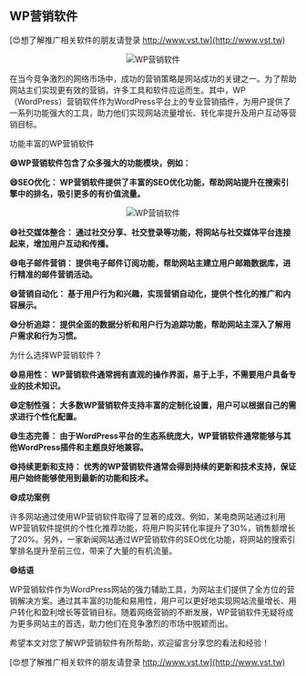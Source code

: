 ## **WP营销软件**

[😍想了解推广相关软件的朋友请登录 http://www.vst.tw](http://www.vst.tw)

 <center><img src="https://vst.tw/MP4/tuiguang/png/0.png" alt="WP营销软件"></center>

在当今竞争激烈的网络市场中，成功的营销策略是网站成功的关键之一。为了帮助网站主们实现更有效的营销，许多工具和软件应运而生。其中，WP（WordPress）营销软件作为WordPress平台上的专业营销插件，为用户提供了一系列功能强大的工具，助力他们实现网站流量增长、转化率提升及用户互动等营销目标。

功能丰富的WP营销软件

**😄WP营销软件包含了众多强大的功能模块，例如：**

**😄SEO优化： WP营销软件提供了丰富的SEO优化功能，帮助网站提升在搜索引擎中的排名，吸引更多的有价值流量。**

 <center><img src="https://vst.tw/MP4/tuiguang/png/1.png" alt="WP营销软件"></center>

**😄社交媒体整合： 通过社交分享、社交登录等功能，将网站与社交媒体平台连接起来，增加用户互动和传播。**

**😄电子邮件营销： 提供电子邮件订阅功能，帮助网站主建立用户邮箱数据库，进行精准的邮件营销活动。**

**😄营销自动化： 基于用户行为和兴趣，实现营销自动化，提供个性化的推广和内容展示。**

**😄分析追踪： 提供全面的数据分析和用户行为追踪功能，帮助网站主深入了解用户需求和行为习惯。**

为什么选择WP营销软件？

**😄易用性： WP营销软件通常拥有直观的操作界面，易于上手，不需要用户具备专业的技术知识。**

**😄定制性强： 大多数WP营销软件支持丰富的定制化设置，用户可以根据自己的需求进行个性化配置。**

**😄生态完善： 由于WordPress平台的生态系统庞大，WP营销软件通常能够与其他WordPress插件和主题良好地兼容。**

**😄持续更新和支持： 优秀的WP营销软件通常会得到持续的更新和技术支持，保证用户始终能够使用到最新的功能和技术。**

**😄成功案例**

许多网站通过使用WP营销软件取得了显著的成效。例如，某电商网站通过利用WP营销软件提供的个性化推荐功能，将用户购买转化率提升了30%，销售额增长了20%。另外，一家新闻网站通过WP营销软件的SEO优化功能，将网站的搜索引擎排名提升至前三位，带来了大量的有机流量。

**😄结语**

WP营销软件作为WordPress网站的强力辅助工具，为网站主们提供了全方位的营销解决方案。通过其丰富的功能和易用性，用户可以更好地实现网站流量增长、用户转化和盈利增长等营销目标。随着网络营销的不断发展，WP营销软件无疑将成为更多网站主的首选，助力他们在竞争激烈的市场中脱颖而出。

希望本文对您了解WP营销软件有所帮助，欢迎留言分享您的看法和经验！

[😍想了解推广相关软件的朋友请登录 http://www.vst.tw](http://www.vst.tw)



